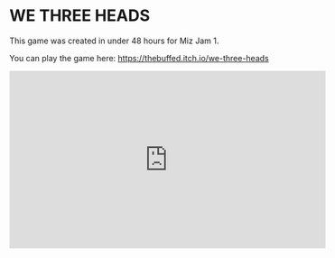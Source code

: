 # WE THREE HEADS

This game was created in under 48 hours for Miz Jam 1.

You can play the game here: https://thebuffed.itch.io/we-three-heads

<iframe width="560" height="315" src="https://www.youtube.com/embed/A2qoQhRkxIE" frameborder="0" allow="accelerometer; autoplay; encrypted-media; gyroscope; picture-in-picture" allowfullscreen></iframe>
